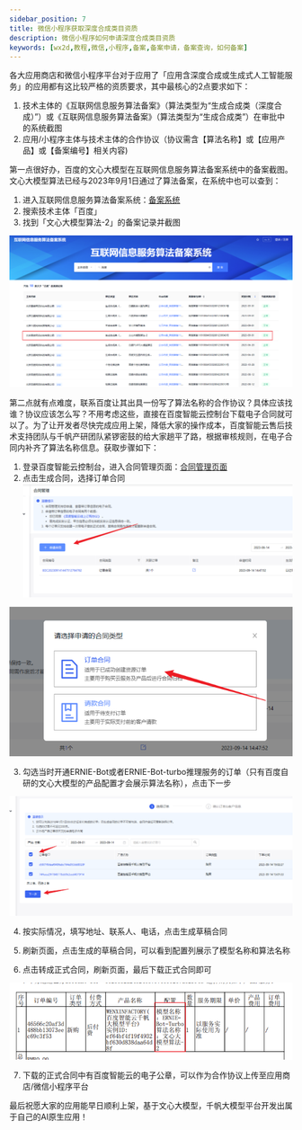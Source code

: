 ```yaml
---
sidebar_position: 7
title: 微信小程序获取深度合成类目资质
description: 微信小程序如何申请深度合成类目资质
keywords: [wx2d,教程,微信,小程序,备案,备案申请，备案查询，如何备案]
---
```



各大应用商店和微信小程序平台对于应用了「应用含深度合成或生成式人工智能服务」的应用都有这比较严格的资质要求，其中最核心的2点要求如下：
1. 技术主体的《互联网信息服务算法备案》（算法类型为“生成合成类（深度合成）”）或《互联网信息服务算法备案》（算法类型为“生成合成类”）在审批中的系统截图
2. 应用/小程序主体与技术主体的合作协议（协议需含【算法名称】或【应用产品】或【备案编号】相关内容)


第一点很好办，百度的文心大模型在互联网信息服务算法备案系统中的备案截图。文心大模型算法已经与2023年9月1日通过了算法备案，在系统中也可以查到：
1. 进入互联网信息服务算法备案系统：[备案系统](https://beian.cac.gov.cn/#/searchResult)
2. 搜索技术主体「百度」
3. 找到「文心大模型算法-2」的备案记录并截图

![深度合成资质](./img/category/category1.png)

第二点就有点难度，联系百度让其出具一份写了算法名称的合作协议？具体应该找谁？协议应该怎么写？不用考虑这些，直接在百度智能云控制台下载电子合同就可以了。为了让开发者尽快完成应用上架，降低大家的操作成本，百度智能云售后技术支持团队与千帆产研团队紧锣密鼓的给大家趟平了路，根据审核规则，在电子合同内补齐了算法名称信息。获取步骤如下：
1. 登录百度智能云控制台，进入合同管理页面：[合同管理页面](https://console.bce.baidu.com/billing/contract/list)
2. 点击生成合同，选择订单合同
![深度合成资质](./img/category/category2.png)

 ![深度合成资质](./img/category/category3.png)

3. 勾选当时开通ERNIE-Bot或者ERNIE-Bot-turbo推理服务的订单（只有百度自研的文心大模型的产品配置才会展示算法名称），点击下一步

 ![深度合成资质](./img/category/category4.png)

4. 按实际情况，填写地址、联系人、电话，点击生成草稿合同

5. 刷新页面，点击生成的草稿合同，可以看到配置列展示了模型名称和算法名称

6. 点击转成正式合同，刷新页面，最后下载正式合同即可

 ![深度合成资质](./img/category/category5.png)

7. 下载的正式合同中有百度智能云的电子公章，可以作为合作协议上传至应用商店/微信小程序平台


最后祝愿大家的应用能早日顺利上架，基于文心大模型，千帆大模型平台开发出属于自己的AI原生应用！
